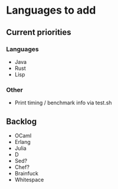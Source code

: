 # Languages to add


## Current priorities

### Languages
- Java
- Rust
- Lisp

### Other
- Print timing / benchmark info via test.sh


## Backlog

- OCaml
- Erlang
- Julia
- D
- Sed?
- Chef?
- Brainfuck
- Whitespace
